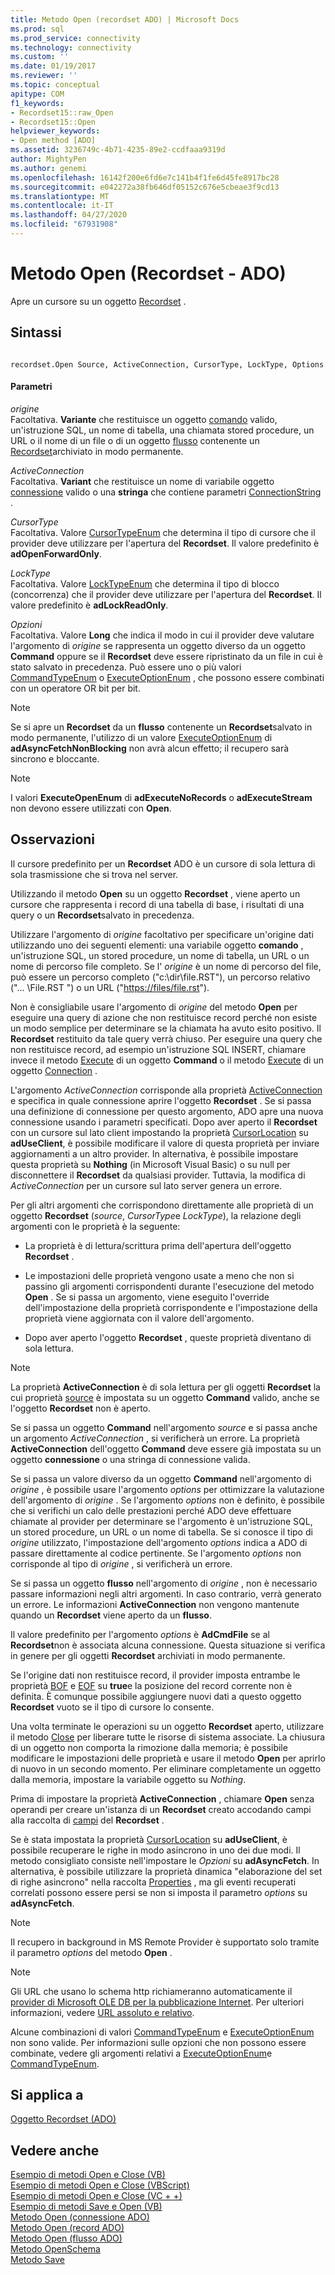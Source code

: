 ```yaml
---
title: Metodo Open (recordset ADO) | Microsoft Docs
ms.prod: sql
ms.prod_service: connectivity
ms.technology: connectivity
ms.custom: ''
ms.date: 01/19/2017
ms.reviewer: ''
ms.topic: conceptual
apitype: COM
f1_keywords:
- Recordset15::raw_Open
- Recordset15::Open
helpviewer_keywords:
- Open method [ADO]
ms.assetid: 3236749c-4b71-4235-89e2-ccdfaaa9319d
author: MightyPen
ms.author: genemi
ms.openlocfilehash: 16142f200e6fd6e7c141b4f1fe6d45fe8917bc28
ms.sourcegitcommit: e042272a38fb646df05152c676e5cbeae3f9cd13
ms.translationtype: MT
ms.contentlocale: it-IT
ms.lasthandoff: 04/27/2020
ms.locfileid: "67931908"
---
```

# <a name="open-method-ado-recordset"></a>Metodo Open (Recordset - ADO)
Apre un cursore su un oggetto [Recordset](../../../ado/reference/ado-api/recordset-object-ado.md) .  
  
## <a name="syntax"></a>Sintassi  
  
```  
  
recordset.Open Source, ActiveConnection, CursorType, LockType, Options  
```  
  
#### <a name="parameters"></a>Parametri  
 *origine*  
 Facoltativa. **Variante** che restituisce un oggetto [comando](../../../ado/reference/ado-api/command-object-ado.md) valido, un'istruzione SQL, un nome di tabella, una chiamata stored procedure, un URL o il nome di un file o di un oggetto [flusso](../../../ado/reference/ado-api/stream-object-ado.md) contenente un [Recordset](../../../ado/reference/ado-api/recordset-object-ado.md)archiviato in modo permanente.  
  
 *ActiveConnection*  
 Facoltativa. **Variant** che restituisce un nome di variabile oggetto [connessione](../../../ado/reference/ado-api/connection-object-ado.md) valido o una **stringa** che contiene parametri [ConnectionString](../../../ado/reference/ado-api/connectionstring-property-ado.md) .  
  
 *CursorType*  
 Facoltativa. Valore [CursorTypeEnum](../../../ado/reference/ado-api/cursortypeenum.md) che determina il tipo di cursore che il provider deve utilizzare per l'apertura del **Recordset**. Il valore predefinito è **adOpenForwardOnly**.  
  
 *LockType*  
 Facoltativa. Valore [LockTypeEnum](../../../ado/reference/ado-api/locktypeenum.md) che determina il tipo di blocco (concorrenza) che il provider deve utilizzare per l'apertura del **Recordset**. Il valore predefinito è **adLockReadOnly**.  
  
 *Opzioni*  
 Facoltativa. Valore **Long** che indica il modo in cui il provider deve valutare l'argomento di *origine* se rappresenta un oggetto diverso da un oggetto **Command** oppure se il **Recordset** deve essere ripristinato da un file in cui è stato salvato in precedenza. Può essere uno o più valori [CommandTypeEnum](../../../ado/reference/ado-api/commandtypeenum.md) o [ExecuteOptionEnum](../../../ado/reference/ado-api/executeoptionenum.md) , che possono essere combinati con un operatore OR bit per bit.  
  
> [!NOTE]
>  Se si apre un **Recordset** da un **flusso** contenente un **Recordset**salvato in modo permanente, l'utilizzo di un valore [ExecuteOptionEnum](../../../ado/reference/ado-api/executeoptionenum.md) di **adAsyncFetchNonBlocking** non avrà alcun effetto; il recupero sarà sincrono e bloccante.  
  
> [!NOTE]
>  I valori **ExecuteOpenEnum** di **adExecuteNoRecords** o **adExecuteStream** non devono essere utilizzati con **Open**.  
  
## <a name="remarks"></a>Osservazioni  
 Il cursore predefinito per un **Recordset** ADO è un cursore di sola lettura di sola trasmissione che si trova nel server.  
  
 Utilizzando il metodo **Open** su un oggetto **Recordset** , viene aperto un cursore che rappresenta i record di una tabella di base, i risultati di una query o un **Recordset**salvato in precedenza.  
  
 Utilizzare l'argomento di *origine* facoltativo per specificare un'origine dati utilizzando uno dei seguenti elementi: una variabile oggetto **comando** , un'istruzione SQL, un stored procedure, un nome di tabella, un URL o un nome di percorso file completo. Se l' *origine* è un nome di percorso del file, può essere un percorso completo ("c:\dir\file.RST"), un percorso relativo ("... \File.RST ") o un URL ("<https://files/file.rst>").  
  
 Non è consigliabile usare l'argomento di *origine* del metodo **Open** per eseguire una query di azione che non restituisce record perché non esiste un modo semplice per determinare se la chiamata ha avuto esito positivo. Il **Recordset** restituito da tale query verrà chiuso. Per eseguire una query che non restituisce record, ad esempio un'istruzione SQL INSERT, chiamare invece il metodo [Execute](../../../ado/reference/ado-api/execute-method-ado-command.md) di un oggetto **Command** o il metodo [Execute](../../../ado/reference/ado-api/execute-method-ado-connection.md) di un oggetto [Connection](../../../ado/reference/ado-api/connection-object-ado.md) .  
  
 L'argomento *ActiveConnection* corrisponde alla proprietà [ActiveConnection](../../../ado/reference/ado-api/activeconnection-property-ado.md) e specifica in quale connessione aprire l'oggetto **Recordset** . Se si passa una definizione di connessione per questo argomento, ADO apre una nuova connessione usando i parametri specificati. Dopo aver aperto il **Recordset** con un cursore sul lato client impostando la proprietà [CursorLocation](../../../ado/reference/ado-api/cursorlocation-property-ado.md) su **adUseClient**, è possibile modificare il valore di questa proprietà per inviare aggiornamenti a un altro provider. In alternativa, è possibile impostare questa proprietà su **Nothing** (in Microsoft Visual Basic) o su null per disconnettere il **Recordset** da qualsiasi provider. Tuttavia, la modifica di *ActiveConnection* per un cursore sul lato server genera un errore.  
  
 Per gli altri argomenti che corrispondono direttamente alle proprietà di un oggetto **Recordset** (*source*, *CursorType*e *LockType*), la relazione degli argomenti con le proprietà è la seguente:  
  
-   La proprietà è di lettura/scrittura prima dell'apertura dell'oggetto **Recordset** .  
  
-   Le impostazioni delle proprietà vengono usate a meno che non si passino gli argomenti corrispondenti durante l'esecuzione del metodo **Open** . Se si passa un argomento, viene eseguito l'override dell'impostazione della proprietà corrispondente e l'impostazione della proprietà viene aggiornata con il valore dell'argomento.  
  
-   Dopo aver aperto l'oggetto **Recordset** , queste proprietà diventano di sola lettura.  
  
> [!NOTE]
>  La proprietà **ActiveConnection** è di sola lettura per gli oggetti **Recordset** la cui proprietà [source](../../../ado/reference/ado-api/source-property-ado-recordset.md) è impostata su un oggetto **Command** valido, anche se l'oggetto **Recordset** non è aperto.  
  
 Se si passa un oggetto **Command** nell'argomento *source* e si passa anche un argomento *ActiveConnection* , si verificherà un errore. La proprietà **ActiveConnection** dell'oggetto **Command** deve essere già impostata su un oggetto **connessione** o una stringa di connessione valida.  
  
 Se si passa un valore diverso da un oggetto **Command** nell'argomento di *origine* , è possibile usare l'argomento *options* per ottimizzare la valutazione dell'argomento di *origine* . Se l'argomento *options* non è definito, è possibile che si verifichi un calo delle prestazioni perché ADO deve effettuare chiamate al provider per determinare se l'argomento è un'istruzione SQL, un stored procedure, un URL o un nome di tabella. Se si conosce il tipo di *origine* utilizzato, l'impostazione dell'argomento *options* indica a ADO di passare direttamente al codice pertinente. Se l'argomento *options* non corrisponde al tipo di *origine* , si verificherà un errore.  
  
 Se si passa un oggetto **flusso** nell'argomento di *origine* , non è necessario passare informazioni negli altri argomenti. In caso contrario, verrà generato un errore. Le informazioni **ActiveConnection** non vengono mantenute quando un **Recordset** viene aperto da un **flusso**.  
  
 Il valore predefinito per l'argomento *options* è **AdCmdFile** se al **Recordset**non è associata alcuna connessione. Questa situazione si verifica in genere per gli oggetti **Recordset** archiviati in modo permanente.  
  
 Se l'origine dati non restituisce record, il provider imposta entrambe le proprietà [BOF](../../../ado/reference/ado-api/bof-eof-properties-ado.md) e [EOF](../../../ado/reference/ado-api/bof-eof-properties-ado.md) su **true**e la posizione del record corrente non è definita. È comunque possibile aggiungere nuovi dati a questo oggetto **Recordset** vuoto se il tipo di cursore lo consente.  
  
 Una volta terminate le operazioni su un oggetto **Recordset** aperto, utilizzare il metodo [Close](../../../ado/reference/ado-api/close-method-ado.md) per liberare tutte le risorse di sistema associate. La chiusura di un oggetto non comporta la rimozione dalla memoria; è possibile modificare le impostazioni delle proprietà e usare il metodo **Open** per aprirlo di nuovo in un secondo momento. Per eliminare completamente un oggetto dalla memoria, impostare la variabile oggetto su *Nothing*.  
  
 Prima di impostare la proprietà **ActiveConnection** , chiamare **Open** senza operandi per creare un'istanza di un **Recordset** creato accodando campi alla raccolta di [campi](../../../ado/reference/ado-api/fields-collection-ado.md) del **Recordset** .  
  
 Se è stata impostata la proprietà [CursorLocation](../../../ado/reference/ado-api/cursorlocation-property-ado.md) su **adUseClient**, è possibile recuperare le righe in modo asincrono in uno dei due modi. Il metodo consigliato consiste nell'impostare le *Opzioni* su **adAsyncFetch**. In alternativa, è possibile utilizzare la proprietà dinamica "elaborazione del set di righe asincrono" nella raccolta [Properties](../../../ado/reference/ado-api/properties-collection-ado.md) , ma gli eventi recuperati correlati possono essere persi se non si imposta il parametro *options* su **adAsyncFetch**.  
  
> [!NOTE]
>  Il recupero in background in MS Remote Provider è supportato solo tramite il parametro *options* del metodo **Open** .  
  
> [!NOTE]
>  Gli URL che usano lo schema http richiameranno automaticamente il [provider di Microsoft OLE DB per la pubblicazione Internet](../../../ado/guide/appendixes/microsoft-ole-db-provider-for-internet-publishing.md). Per ulteriori informazioni, vedere [URL assoluto e relativo](../../../ado/guide/data/absolute-and-relative-urls.md).  
  
 Alcune combinazioni di valori [CommandTypeEnum](../../../ado/reference/ado-api/commandtypeenum.md) e [ExecuteOptionEnum](../../../ado/reference/ado-api/executeoptionenum.md) non sono valide. Per informazioni sulle opzioni che non possono essere combinate, vedere gli argomenti relativi a [ExecuteOptionEnum](../../../ado/reference/ado-api/executeoptionenum.md)e [CommandTypeEnum](../../../ado/reference/ado-api/commandtypeenum.md).  
  
## <a name="applies-to"></a>Si applica a  
 [Oggetto Recordset (ADO)](../../../ado/reference/ado-api/recordset-object-ado.md)  
  
## <a name="see-also"></a>Vedere anche  
 [Esempio di metodi Open e Close (VB)](../../../ado/reference/ado-api/open-and-close-methods-example-vb.md)   
 [Esempio di metodi Open e Close (VBScript)](../../../ado/reference/ado-api/open-and-close-methods-example-vbscript.md)   
 [Esempio di metodi Open e Close (VC + +)](../../../ado/reference/ado-api/open-and-close-methods-example-vc.md)   
 [Esempio di metodi Save e Open (VB)](../../../ado/reference/ado-api/save-and-open-methods-example-vb.md)   
 [Metodo Open (connessione ADO)](../../../ado/reference/ado-api/open-method-ado-connection.md)   
 [Metodo Open (record ADO)](../../../ado/reference/ado-api/open-method-ado-record.md)   
 [Metodo Open (flusso ADO)](../../../ado/reference/ado-api/open-method-ado-stream.md)   
 [Metodo OpenSchema](../../../ado/reference/ado-api/openschema-method.md)   
 [Metodo Save](../../../ado/reference/ado-api/save-method.md)
